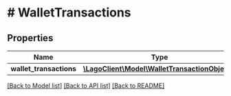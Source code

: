 # # WalletTransactions

## Properties

Name | Type | Description | Notes
------------ | ------------- | ------------- | -------------
**wallet_transactions** | [**\LagoClient\Model\WalletTransactionObject[]**](WalletTransactionObject.md) |  |

[[Back to Model list]](../../README.md#models) [[Back to API list]](../../README.md#endpoints) [[Back to README]](../../README.md)
